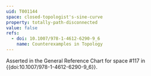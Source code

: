 ```yaml
---
uid: T001144
space: closed-topologist's-sine-curve
property: totally-path-disconnected
value: false
refs:
  - doi: 10.1007/978-1-4612-6290-9_6
    name: Counterexamples in Topology
---
```

Asserted in the General Reference Chart for space #117 in
{{doi:10.1007/978-1-4612-6290-9_6}}.
